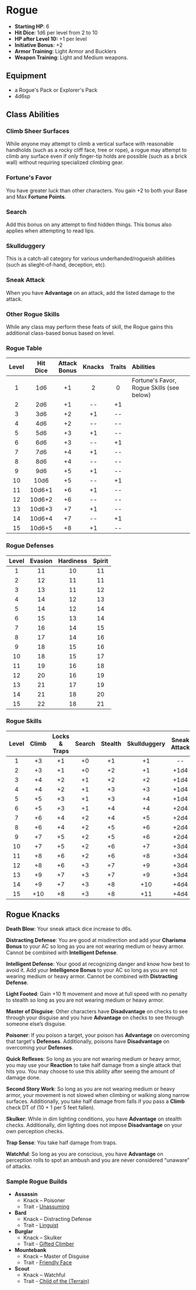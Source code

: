 # Rogue

- **Starting HP**: 6
- **Hit Dice**: 1d6 per level from 2 to 10
- **HP after Level 10:** +1 per level
- **Initiative Bonus**: +2
- **Armor Training**: Light Armor and Bucklers
- **Weapon Training**: Light and Medium weapons.

## Equipment
- a Rogue's Pack or Explorer's Pack
- 4d6sp

## Class Abilities
### Climb Sheer Surfaces
While anyone may attempt to climb a vertical surface with reasonable handholds (such as a rocky cliff face, tree or rope), a rogue may attempt to climb any surface even if only finger-tip holds are possible (such as a brick wall) without requiring specialized climbing gear.

### Fortune's Favor
You have greater luck than other characters.  You gain +2 to both your Base and Max **Fortune Points**.

### Search
Add this bonus on any attempt to find hidden things.  This bonus also applies when attempting to read lips.

### Skullduggery
This is a catch-all category for various underhanded/rogueish abilities (such as slieght-of-hand, deception, etc).

### Sneak Attack
When you have **Advantage** on an attack, add the listed damage to the attack.

### Other Rogue Skills
While any class may perform these feats of skill, the Rogue gains this additional class-based bonus based on level.

### Rogue Table
| Level | Hit<br/>Dice | Attack<br/>Bonus | Knacks | Traits | Abilities |
|:-----:|:------------:|:----------------:|:------:|:------:|:----------|
|  1    |  1d6         |  +1              |  2     |  0     | Fortune's Favor, Rogue Skills (see below) |
|  2    |  2d6         |  +1              | --     | +1     |  |
|  3    |  3d6         |  +2              | +1     | --     |  |
|  4    |  4d6         |  +2              | --     | --     |  |
|  5    |  5d6         |  +3              | +1     | --     |  |
|  6    |  6d6         |  +3              | --     | +1     |  |
|  7    |  7d6         |  +4              | +1     | --     |  |
|  8    |  8d6         |  +4              | --     | --     |  |
|  9    |  9d6         |  +5              | +1     | --     |  |
| 10    | 10d6         |  +5              | --     | +1     |  |
| 11    | 10d6+1       |  +6              | +1     | --     |  |
| 12    | 10d6+2       |  +6              | --     | --     |  |
| 13    | 10d6+3       |  +7              | +1     | --     |  |
| 14    | 10d6+4       |  +7              | --     | +1     |  | 
| 15    | 10d6+5       |  +8              | +1     | --     |  |

### Rogue Defenses
| Level | Evasion | Hardiness | Spirit |
|:-----:|:-------:|:---------:|:------:|
|   1   |    11   |     10    |   11   |
|   2   |    12   |     11    |   11   |
|   3   |    13   |     11    |   12   |
|   4   |    14   |     12    |   13   |
|   5   |    14   |     12    |   14   |
|   6   |    15   |     13    |   14   |
|   7   |    16   |     14    |   15   |
|   8   |    17   |     14    |   16   |
|   9   |    18   |     15    |   16   |
|  10   |    18   |     15    |   17   |
|  11   |    19   |     16    |   18   |
|  12   |    20   |     16    |   19   |
|  13   |    21   |     17    |   19   |
|  14   |    21   |     18    |   20   |
|  15   |    22   |     18    |   21   |

### Rogue Skills
| Level | Climb | Locks & Traps | Search | Stealth | Skullduggery | Sneak Attack |
|:-----:|:-----:|:-------------:|:------:|:-------:|:------------:|:------------:|
|   1   |  +3   |  +1           |   +0   |   +1    |      +1      |      --      |
|   2   |  +3   |  +1           |   +0   |   +2    |      +1      |    +1d4      |
|   3   |  +4   |  +2           |   +1   |   +2    |      +2      |    +1d4      |
|   4   |  +4   |  +2           |   +1   |   +3    |      +3      |    +1d4      |
|   5   |  +5   |  +3           |   +1   |   +3    |      +4      |    +1d4      |
|   6   |  +5   |  +3           |   +1   |   +4    |      +4      |    +2d4      |
|   7   |  +6   |  +4           |   +2   |   +4    |      +5      |    +2d4      |
|   8   |  +6   |  +4           |   +2   |   +5    |      +6      |    +2d4      |
|   9   |  +7   |  +5           |   +2   |   +5    |      +6      |    +2d4      |
|  10   |  +7   |  +5           |   +2   |   +6    |      +7      |    +3d4      |
|  11   |  +8   |  +6           |   +2   |   +6    |      +8      |    +3d4      |
|  12   |  +8   |  +6           |   +3   |   +7    |      +9      |    +3d4      |
|  13   |  +9   |  +7           |   +3   |   +7    |      +9      |    +3d4      |
|  14   |  +9   |  +7           |   +3   |   +8    |     +10      |    +4d4      |
|  15   | +10   |  +8           |   +3   |   +8    |     +11      |    +4d4      |

## Rogue Knacks

**Death Blow**: Your sneak attack dice increase to d6s.

**Distracting Defense**: You are good at misdirection and add your **Charisma Bonus** to your AC so long as you are not wearing medium or heavy armor.  Cannot be combined with **Intelligent Defense**.

**Intelligent Defense**: Your good at recognizing danger and know how best to avoid it. Add your **Intelligence Bonus** to your AC so long as you are not wearing medium or heavy armor.  Cannot be combined with **Distracting Defense**.

**Light Footed**: Gain +10 ft movement and move at full speed with no penalty to stealth so long as you are not wearing medium or heavy armor.

**Master of Disguise**: Other characters have **Disadvantage** on checks to see through your disguise and you have **Advantage** on checks to see through someone else’s disguise.

**Poisoner**: If you poison a target, your poison has **Advantage** on overcoming that target's **Defenses**.  Additionally, poisons have **Disadvantage** on overcoming your **Defenses**.

**Quick Reflexes**: So long as you are not wearing medium or heavy armor, you may use your **Reaction** to take half damage from a single attack that hits you.  You may choose to use this ability after seeing the amount of damage done.

**Second Story Work**: So long as you are not wearing medium or heavy armor, your movement is not slowed when climbing or walking along narrow surfaces.  Additionally, you take half damage from falls if you pass a **Climb** check DT of (10 + 1 per 5 feet fallen).

**Skulker**: While in dim lighting conditions, you have **Advantage** on stealth checks.   Additionally, dim lighting does not impose **Disadvantage** on your own perception checks.

**Trap Sense**: You take half damage from traps.

**Watchful**: So long as you are conscious, you have **Advantage** on perception rolls to spot an ambush and you are never considered “unaware” of attacks.

### Sample Rogue Builds
- **Assassin** 
	- Knack – Poisoner
	- Trait - [Unassuming](Traits.md#unassuming)
- **Bard** 
	- Knack – Distracting Defense
	- Trait - [Linguist](Traits.md#linguist)
- **Burglar** 
	- Knack – Skulker
	- Trait - [Gifted Climber](Traits.md#gifted-climber)
- **Mountebank** 
	- Knack – Master of Disguise
	- Trait - [Friendly Face](Traits.md#friendly-face)
- **Scout** 
	- Knack – Watchful
	- Trait - [Child of the (Terrain)](Traits.md#child-of-the-terrain)

